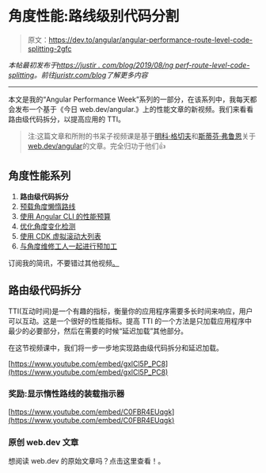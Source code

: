 # 角度性能:路线级别代码分割

> 原文：<https://dev.to/angular/angular-performance-route-level-code-splitting-2gfc>

*本帖最初发布于[https://justir . com/blog/2019/08/ng perf-route-level-code-splitting](https://juristr.com/blog/2019/08/ngperf-route-level-code-splitting)。前往[juristr.com/blog](https://juristr.com/blog)了解更多内容*

* * *

本文是我的“Angular Performance Week”系列的一部分，在该系列中，我每天都会发布一个基于《今日 web.dev/angular.》上的性能文章的新视频。我们来看看路由级代码拆分，以提高应用的 TTI。

> 注:这篇文章和所附的书呆子视频课是基于[明科·格切夫](https://twitter.com/mgechev)和[斯蒂芬·弗鲁恩](https://twitter.com/stephenfluin)关于[web.dev/angular](https://web.dev/angular)的文章。完全归功于他们👍

## 角度性能系列

1.  **路由级代码拆分**
2.  [预载角度懒惰路线](https://juristr.com/blog/2019/08/ngperf-preloading-lazy-routes)
3.  [使用 Angular CLI 的性能预算](https://juristr.com/blog/2019/08/ngperf-setting-performance-budgets/)
4.  [优化角度变化检测](https://juristr.com/blog/2019/08/ngperf-optimize-change-detection/)
5.  [使用 CDK 虚拟滚动大列表](https://juristr.com/blog/2019/08/ngperf-virtual-scrolling-cdk/)
6.  [与角度维修工人一起进行预加工](https://juristr.com/blog/2019/08/ngperf-precaching-serviceworker)

订阅我的简讯，不要错过其他视频[。](https://juristr.com/newsletter)

## 路由级代码拆分

TTI(互动时间)是一个有趣的指标，衡量你的应用程序需要多长时间来响应，用户可以互动。这是一个很好的性能指标。提高 TTI 的一个方法是只加载应用程序中最少的必要部分，然后在需要的时候“延迟加载”其他部分。

在这节视频课中，我们将一步一步地实现路由级代码拆分和延迟加载。

[https://www.youtube.com/embed/gxlCl5P_PC8](https://www.youtube.com/embed/gxlCl5P_PC8)

### 奖励:显示惰性路线的装载指示器

[https://www.youtube.com/embed/C0FBR4EUqgk](https://www.youtube.com/embed/C0FBR4EUqgk)

### 原创 web.dev 文章

想阅读 web.dev 的原始文章吗？点击这里查看！。
